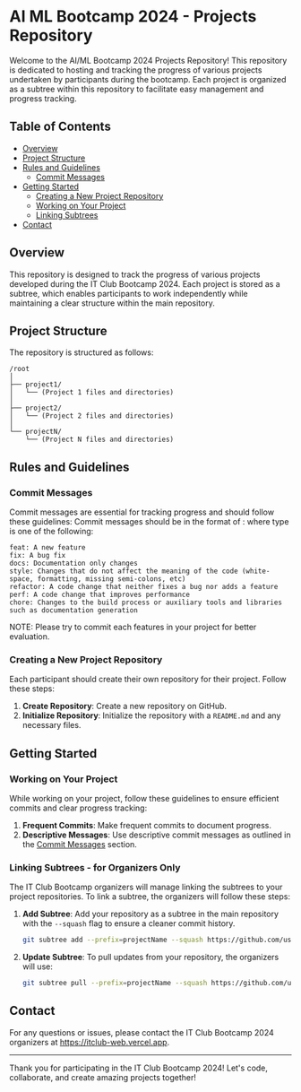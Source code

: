 # AI ML Bootcamp 2024 - Projects Repository

Welcome to the AI/ML Bootcamp 2024 Projects Repository! This repository is dedicated to hosting and tracking the progress of various projects undertaken by participants during the bootcamp. Each project is organized as a subtree within this repository to facilitate easy management and progress tracking.

## Table of Contents

- [Overview](#overview)
- [Project Structure](#project-structure)
- [Rules and Guidelines](#rules-and-guidelines)
  - [Commit Messages](#commit-messages)
- [Getting Started](#getting-started)
  - [Creating a New Project Repository](#creating-a-new-project-repository)
  - [Working on Your Project](#working-on-your-project)
  - [Linking Subtrees](#linking-subtrees)
- [Contact](#contact)

## Overview

This repository is designed to track the progress of various projects developed during the IT Club Bootcamp 2024. Each project is stored as a subtree, which enables participants to work independently while maintaining a clear structure within the main repository.

## Project Structure

The repository is structured as follows:

```
/root
│
├── project1/
│   └── (Project 1 files and directories)
│
├── project2/
│   └── (Project 2 files and directories)
│
└── projectN/
    └── (Project N files and directories)
```

## Rules and Guidelines

### Commit Messages

Commit messages are essential for tracking progress and should follow these guidelines:
Commit messages should be in the format of <type>: <description> where type is one of the following:

    feat: A new feature
    fix: A bug fix
    docs: Documentation only changes
    style: Changes that do not affect the meaning of the code (white-space, formatting, missing semi-colons, etc)
    refactor: A code change that neither fixes a bug nor adds a feature
    perf: A code change that improves performance
    chore: Changes to the build process or auxiliary tools and libraries such as documentation generation

NOTE: Please try to commit each features in your project for better evaluation. 

### Creating a New Project Repository

Each participant should create their own repository for their project. Follow these steps:

1. **Create Repository**: Create a new repository on GitHub.
2. **Initialize Repository**: Initialize the repository with a `README.md` and any necessary files.

## Getting Started

### Working on Your Project

While working on your project, follow these guidelines to ensure efficient commits and clear progress tracking:

1. **Frequent Commits**: Make frequent commits to document progress.
2. **Descriptive Messages**: Use descriptive commit messages as outlined in the [Commit Messages](#commit-messages) section.

### Linking Subtrees - for Organizers Only

The IT Club Bootcamp organizers will manage linking the subtrees to your project repositories. To link a subtree, the organizers will follow these steps:

1. **Add Subtree**: Add your repository as a subtree in the main repository with the `--squash` flag to ensure a cleaner commit history.
   ```bash
   git subtree add --prefix=projectName --squash https://github.com/user/projectName.git main
   ```
2. **Update Subtree**: To pull updates from your repository, the organizers will use:
   ```bash
   git subtree pull --prefix=projectName --squash https://github.com/user/projectName.git main
   ```

## Contact

For any questions or issues, please contact the IT Club Bootcamp 2024 organizers at https://itclub-web.vercel.app.

---

Thank you for participating in the IT Club Bootcamp 2024! Let's code, collaborate, and create amazing projects together!
